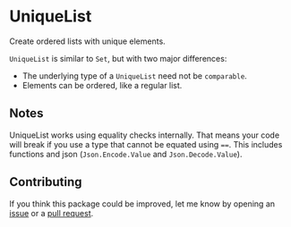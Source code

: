 # UniqueList

Create ordered lists with unique elements.

`UniqueList` is similar to `Set`, but with two major differences:

+ The underlying type of a `UniqueList` need not be `comparable`.
+ Elements can be ordered, like a regular list.

## Notes

UniqueList works using equality checks internally. That means your code will break if you use a type that cannot be equated using `==`. This includes functions and json (`Json.Encode.Value` and `Json.Decode.Value`).

## Contributing

If you think this package could be improved, let me know by opening
an [issue](https://github.com/Chadtech/unique-list/issues/new)
or a [pull request](https://github.com/Chadtech/unique-list).